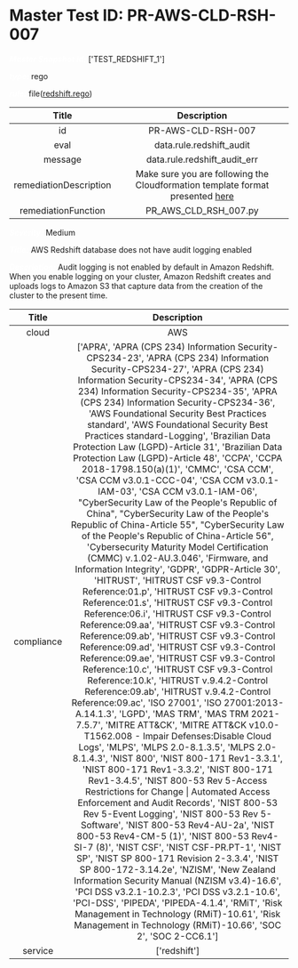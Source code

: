 



# Master Test ID: PR-AWS-CLD-RSH-007


***<font color="white">Master Snapshot Id:</font>*** ['TEST_REDSHIFT_1']

***<font color="white">type:</font>*** rego

***<font color="white">rule:</font>*** file([redshift.rego])  
  
  
  
  

|Title|Description|
| :---: | :---: |
|id|PR-AWS-CLD-RSH-007|
|eval|data.rule.redshift_audit|
|message|data.rule.redshift_audit_err|
|remediationDescription|Make sure you are following the Cloudformation template format presented <a href='https://docs.aws.amazon.com/AWSCloudFormation/latest/UserGuide/aws-resource-redshift-cluster.html' target='_blank'>here</a>|
|remediationFunction|PR_AWS_CLD_RSH_007.py|


***<font color="white">Severity:</font>*** Medium

***<font color="white">Title:</font>*** AWS Redshift database does not have audit logging enabled

***<font color="white">Description:</font>*** Audit logging is not enabled by default in Amazon Redshift. When you enable logging on your cluster, Amazon Redshift creates and uploads logs to Amazon S3 that capture data from the creation of the cluster to the present time.  
  
  

|Title|Description|
| :---: | :---: |
|cloud|AWS|
|compliance|['APRA', 'APRA (CPS 234) Information Security-CPS234-23', 'APRA (CPS 234) Information Security-CPS234-27', 'APRA (CPS 234) Information Security-CPS234-34', 'APRA (CPS 234) Information Security-CPS234-35', 'APRA (CPS 234) Information Security-CPS234-36', 'AWS Foundational Security Best Practices standard', 'AWS Foundational Security Best Practices standard-Logging', 'Brazilian Data Protection Law (LGPD)-Article 31', 'Brazilian Data Protection Law (LGPD)-Article 48', 'CCPA', 'CCPA 2018-1798.150(a)(1)', 'CMMC', 'CSA CCM', 'CSA CCM v3.0.1-CCC-04', 'CSA CCM v3.0.1-IAM-03', 'CSA CCM v3.0.1-IAM-06', "CyberSecurity Law of the People's Republic of China", "CyberSecurity Law of the People's Republic of China-Article 55", "CyberSecurity Law of the People's Republic of China-Article 56", 'Cybersecurity Maturity Model Certification (CMMC) v.1.02-AU.3.046', 'Firmware, and Information Integrity', 'GDPR', 'GDPR-Article 30', 'HITRUST', 'HITRUST CSF v9.3-Control Reference:01.p', 'HITRUST CSF v9.3-Control Reference:01.s', 'HITRUST CSF v9.3-Control Reference:06.i', 'HITRUST CSF v9.3-Control Reference:09.aa', 'HITRUST CSF v9.3-Control Reference:09.ab', 'HITRUST CSF v9.3-Control Reference:09.ad', 'HITRUST CSF v9.3-Control Reference:09.ae', 'HITRUST CSF v9.3-Control Reference:10.c', 'HITRUST CSF v9.3-Control Reference:10.k', 'HITRUST v.9.4.2-Control Reference:09.ab', 'HITRUST v.9.4.2-Control Reference:09.ac', 'ISO 27001', 'ISO 27001:2013-A.14.1.3', 'LGPD', 'MAS TRM', 'MAS TRM 2021-7.5.7', 'MITRE ATT&CK', 'MITRE ATT&CK v10.0-T1562.008 - Impair Defenses:Disable Cloud Logs', 'MLPS', 'MLPS 2.0-8.1.3.5', 'MLPS 2.0-8.1.4.3', 'NIST 800', 'NIST 800-171 Rev1-3.3.1', 'NIST 800-171 Rev1-3.3.2', 'NIST 800-171 Rev1-3.4.5', 'NIST 800-53 Rev 5-Access Restrictions for Change \| Automated Access Enforcement and Audit Records', 'NIST 800-53 Rev 5-Event Logging', 'NIST 800-53 Rev 5-Software', 'NIST 800-53 Rev4-AU-2a', 'NIST 800-53 Rev4-CM-5 (1)', 'NIST 800-53 Rev4-SI-7 (8)', 'NIST CSF', 'NIST CSF-PR.PT-1', 'NIST SP', 'NIST SP 800-171 Revision 2-3.3.4', 'NIST SP 800-172-3.14.2e', 'NZISM', 'New Zealand Information Security Manual (NZISM v3.4)-16.6', 'PCI DSS v3.2.1-10.2.3', 'PCI DSS v3.2.1-10.6', 'PCI-DSS', 'PIPEDA', 'PIPEDA-4.1.4', 'RMiT', 'Risk Management in Technology (RMiT)-10.61', 'Risk Management in Technology (RMiT)-10.66', 'SOC 2', 'SOC 2-CC6.1']|
|service|['redshift']|



[redshift.rego]: https://github.com/prancer-io/prancer-compliance-test/tree/master/aws/cloud/redshift.rego
